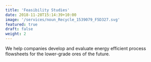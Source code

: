 ```yaml
---
title: 'Feasibility Studies'
date: 2018-11-28T15:14:39+10:00
image: '/services/noun_Recycle_1539079_F5D327.svg'
featured: true
draft: false
weight: 2
---
```


We help companies develop and evaluate energy efficient process flowsheets for the lower-grade ores of the future. 